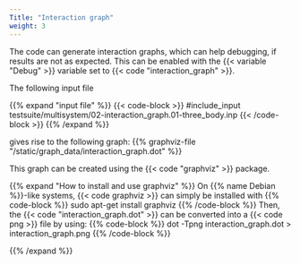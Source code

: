 ```yaml
---
Title: "Interaction graph"
weight: 3
---
```


The code can generate interaction graphs, which can help debugging, if results are not as expected. This can be enabled with the {{< variable "Debug" >}} variable set to {{< code "interaction_graph" >}}.

The following input file 

{{% expand "input file" %}}
{{< code-block >}}
#include_input testsuite/multisystem/02-interaction_graph.01-three_body.inp
{{< /code-block >}}
{{% /expand %}}

gives rise to the following graph:
{{% graphviz-file "/static/graph_data/interaction_graph.dot" %}}

This graph can be created using the {{< code "graphviz" >}} package.

{{% expand "How to install and use graphviz" %}}
On {{% name Debian %}}-like systems, {{< code graphviz >}} can simply be installed with
{{% code-block %}}
sudo apt-get install graphviz
{{% /code-block %}}
Then, the {{< code "interaction_graph.dot" >}} can be converted into a {{< code png >}} file by using:
{{% code-block %}}
dot -Tpng interaction_graph.dot > interaction_graph.png
{{% /code-block %}}

{{% /expand %}}